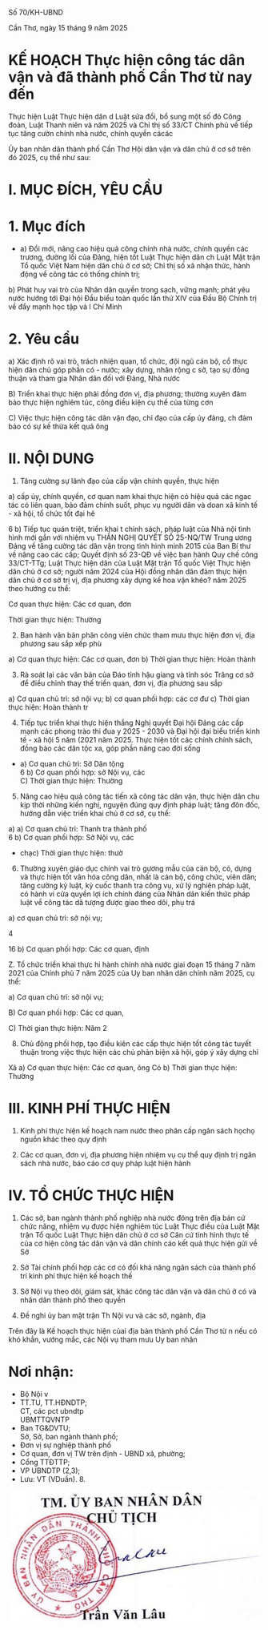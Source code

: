Số 70/KH-UBND

Cần Thơ, ngày 15 tháng 9 năm 2025

# KẾ HOẠCH Thực hiện công tác dân vận và đã thành phố Cần Thơ từ nay đến

Thực hiện Luật Thực hiện dân d Luật sửa đổi, bổ sung một số đó Công đoàn, Luật Thanh niên và năm 2025 và Chỉ thị số 33/CT Chính phủ về tiếp tục tăng cườn chính nhà nước, chính quyền cácác

Ủy ban nhân dân thành phố Cần Thơ Hội dân vận và dân chủ ở cơ sở trên đó 2025, cụ thể như sau:

# I. MỤC ĐÍCH, YÊU CẦU

# 1. Mục đích

- a) Đổi mới, nâng cao hiệu quả công chính nhà nước, chính quyền các trương, đường lối của Đảng, hiện tốt Luật Thực hiện dân ch Luật Mặt trận Tổ quốc Việt Nam hiện dân chủ ở cơ sở; Chỉ thị số xã nhận thức, hành động về công tác có thống chính trị;

b) Phát huy vai trò của Nhân dân quyền trong sạch, vững mạnh; phát yêu nước hướng tới Đại hội Đầu biểu toàn quốc lần thứ XIV của Đầu Bộ Chính trị về đẩy mạnh học tập và l Chí Minh

# 2. Yêu cầu

a) Xác định rõ vai trò, trách nhiện quan, tổ chức, đội ngũ cán bộ, cổ thực hiện dân chủ góp phần có - nước; xây dựng, nhân rộng c sở, tạo sự đồng thuận và tham gia Nhân dân đối với Đảng, Nhà nước

B) Triển khai thực hiện phải đồng đơn vị, địa phương; thường xuyên đảm bảo thực hiện nghiêm túc, công điều kiện cụ thể của từng cơn

C) Việc thực hiện công tác dân vận đạo, chỉ đạo của cấp ủy đảng, ch đảm bảo có sự kế thừa kết quả ông

# II. NỘI DUNG

1. Tăng cường sự lãnh đạo của cấp vận chính quyền, thực hiện

a) cấp ủy, chính quyền, cơ quan nam khai thực hiện có hiệu quả các ngac tác có liên quan, bảo đảm chính suốt, phục vụ người dân và doan xã kinh tế - xã hội, tổ chức tốt đại hê

6 b) Tiếp tục quán triệt, triển khai t chính sách, pháp luật của Nhà nội tình hình mới gắn với nhiệm vụ THẦN NGHỊ QUYẾT SỐ 25-NQ/TW Trung ương Đảng về tăng cường tác dân vận trong tình hình minh 2015 của Ban Bí thư về nâng cao các cấp; Quyết định số 23-QĐ về việc ban hành Quy chế công 33/CT-TTg; Luật Thực hiện dân của Luật Mặt trận Tổ quốc Việt Thực hiện dân chủ ở cơ sở; người năm 2024 của Hội đồng nhân dân đảm thực hiện dân chủ ở cơ sở trị vị, địa phương xây dựng kế hoa vận khéo? năm 2025 theo hướng cu thể:

Cơ quan thực hiện: Các cơ quan, đơn

Thời gian thực hiện: Thường

2. Ban hành văn bản phân công viên chức tham mưu thực hiện đơn vị, địa phương sau sắp xếp phù

a) Cơ quan thực hiện: Các cơ quan, đơn b) Thời gian thực hiện: Hoàn thành

3. Rà soát lại các văn bản của Đáo tỉnh hậu giang và tỉnh sóc Trăng cơ sở để điều chỉnh thay thế triển quan, đơn vị, địa phương sau sắp

a) Cơ quan chủ trì: sở nội vụ; b) cơ quan phối hợp: các cơ đư c) Thời gian thực hiện: Hoàn thành tr

4. Tiếp tục triển khai thực hiện thắng Nghị quyết Đại hội Đảng các cấp mạnh các phong trào thi đua y 2025 - 2030 và Đại hội đại biểu triển kinh tế - xã hội 5 năm (2021 năm 2025. Thực hiện tốt các chính chính sách, đồng bào các dân tộc xa, góp phần nâng cao đời sống

- a) Cơ quan chủ trì: Sở Dân tộng   
6 b) Cơ quan phối hợp: sở Nội vụ, các   
C) Thời gian thực hiện: Thường

5. Nâng cao hiệu quả công tác tiến xã công tác dân vận, thực hiện dân chu kịp thời những kiến nghị, nguyện đúng quy định pháp luật; tăng đôn đốc, hướng dẫn việc triển khai chủ ở cơ sở, cụ thể:

a) a) Cơ quan chủ trì: Thanh tra thành phố   
6 b) Cơ quan phối hợp: Sở Nội vụ, các   
- chạc) Thời gian thực hiện: thườ

6. Thường xuyên giáo dục chính vai trò gương mẫu của cán bộ, có, dựng và thực hiện tốt văn hóa công dân, nhất là cán bộ, công chức, viên dân; tăng cường kỷ luật, kỷ cuốc thanh tra công vụ, xử lý nghiên pháp luật, có hành vi cửa quyền lợi ích chính đáng của Nhân dân kiến thức pháp luật về công tác dâ tượng được giao theo dõi, phụ trá

a) cơ quan chủ trì: sở nội vụ;

4

16 b) Cơ quan phối hợp: Các cơ quan, định

Z. Tổ chức triển khai thực hi hành chính nhà nước giai đoạn 15 tháng 7 năm 2021 của Chính phủ 7 năm 2025 của Uy ban nhân dân chính năm 2025, cụ thể:

a) Cơ quan chủ trì: sở nội vụ;

B) Cơ quan phối hợp: Các cơ quan,

C) Thời gian thực hiện: Năm 2

8. Chủ động phối hợp, tạo điều kiên các cấp thực hiện tốt công tác tuyết thuận trong việc thực hiện các chủ phản biện xã hội, góp ý xây dựng chỉ

Xã a) Cơ quan thực hiện: Các cơ quan, ông Có b) Thời gian thực hiện: Thường

# III. KINH PHÍ THỰC HIỆN

1. Kinh phí thực hiện kế hoạch nam nước theo phân cấp ngân sách họchọ nguồn khác theo quy định

2. Các cơ quan, đơn vị, địa phương hiện nhiệm vụ cụ thể quy định trị ngân sách nhà nước, báo cáo cơ quy pháp luật hiện hành

# IV. TỔ CHỨC THỰC HIỆN

1. Các sở, ban ngành thành phố nghiệp nhà nước đóng trên địa bản cứ chức năng, nhiệm vụ được hiện nghiêm túc Luật Thực điều của Luật Mặt trận Tổ quốc Luật Thực hiện dân chủ ở cơ sở Căn cứ tình hình thực tế của cơ hiện công tác dân vận và dân chính cáo kết quả thực hiện gửi về Sở

2. Sở Tài chính phối hợp các cơ có đối khả năng ngân sách của thành phố trí kinh phí thực hiện kế hoạch thế

3. Sở Nội vụ theo dõi, giám sát, khác công tác dân vận và dân chủ ở có và nhân dân thành phố theo quyền

4. Đề nghi ủy ban mặt trận Th Nội vu và các sở, ngành, địa

Trên đây là Kế hoạch thực hiện củai địa bàn thành phố Cần Thơ từ n nếu có khó khẳn, vướng mắc, các Nội vụ tham mưu Uy ban nhân

# Nơi nhận:

- Bộ Nội v   
- TT.TU, TT.HĐNDTP;   
CT, các pct ubndtp   
UBMTTQVNTP   
- Ban TG&DVTU;   
Sở, Sở, ban ngành thành phố;   
- Đơn vị sự nghiệp thành phố   
- Cơ quan, đơn vị TW trên định - UBND xã, phường;   
- Cổng TTĐTTP;   
- VP UBNDTP (2,3);   
- Lưu: VT (VDuần). 8.

![](images/74b39bff0c508f6cc6bf380a92f134cbb7003efef2420fd41cb47c24aa73e61e.jpg)